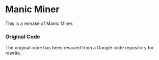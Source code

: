 # Manic Miner

This is a remake of Manic Miner.

### Original Code

The original code has been rescued from a Google code repository for rewrite.
